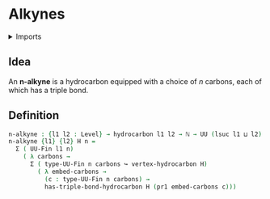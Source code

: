 # Alkynes

<details><summary>Imports</summary>
```agda
module organic-chemistry.alkynes where
open import elementary-number-theory.natural-numbers
open import foundation.dependent-pair-types
open import foundation.embeddings
open import foundation.universe-levels
open import organic-chemistry.hydrocarbons
open import organic-chemistry.saturated-carbons
open import univalent-combinatorics.finite-types
```
</details>

## Idea

An **n-alkyne** is a hydrocarbon equipped with a choice of $n$ carbons, each of which has a triple bond.

## Definition

```agda
n-alkyne : {l1 l2 : Level} → hydrocarbon l1 l2 → ℕ → UU (lsuc l1 ⊔ l2)
n-alkyne {l1} {l2} H n =
  Σ ( UU-Fin l1 n)
    ( λ carbons →
      Σ ( type-UU-Fin n carbons ↪ vertex-hydrocarbon H)
        ( λ embed-carbons →
          (c : type-UU-Fin n carbons) →
          has-triple-bond-hydrocarbon H (pr1 embed-carbons c)))
```
